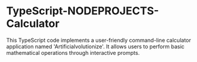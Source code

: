 # TypeScript-NODEPROJECTS-Calculator
This TypeScript code implements a user-friendly command-line calculator application named 'Artificialvolutionize'. It allows users to perform basic mathematical operations through interactive prompts.
